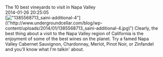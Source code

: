 The 10 best vineyards to visit in Napa Valley<br/>2014-01-26 20:25:05<br/>[![\"1385568713_saini-additional-4\"](\"http://www.undergroundcellar.com/blog/wp-content/uploads/2014/01/1385568713_saini-additional-4.jpg\")](\"http://www.undergroundcellar.com/blog/wp-content/uploads/2014/01/1385568713_saini-additional-4.jpg\") Clearly, the best thing about a visit to the Napa Valley region of California is the enjoyment of some of the best wines on the planet. Try a famed Napa Valley Cabernet Sauvignon, Chardonnay, Merlot, Pinot Noir, or Zinfandel and you\'ll know what I\'m talkin\' about.